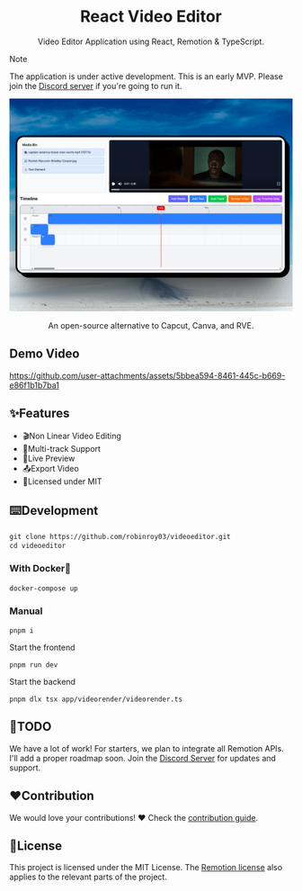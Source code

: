 <h1 align="center">React Video Editor</h1>
<p align="center">Video Editor Application using React, Remotion & TypeScript.</p>

> [!NOTE]  
> The application is under active development. This is an early MVP. Please join the [Discord server](https://discord.gg/GSknuxubZK) if you're going to run it.

<p align="center">
  <img src="public/screenshot-app.png" alt="React Video Editor Screenshot" width="800">
</p>
<p align="center">An open-source alternative to Capcut, Canva, and RVE.</p>

## Demo Video
https://github.com/user-attachments/assets/5bbea594-8461-445c-b669-e86f1b1b7ba1

## ✨Features
- 🎬Non Linear Video Editing
- 🔀Multi-track Support
- 👀Live Preview
- 📤Export Video
- 📜Licensed under MIT


## ⌨️Development
```
git clone https://github.com/robinroy03/videoeditor.git
cd videoeditor
```

### With Docker🐳
```
docker-compose up
```

### Manual
```
pnpm i
```

Start the frontend
```
pnpm run dev
```

Start the backend
```
pnpm dlx tsx app/videorender/videorender.ts
```

## 📃TODO
We have a lot of work! For starters, we plan to integrate all Remotion APIs. I'll add a proper roadmap soon. Join the [Discord Server](https://discord.com/invite/GSknuxubZK) for updates and support.

## ❤️Contribution
We would love your contributions! ❤️ Check the [contribution guide](CONTRIBUTING.md).


## 📜License
This project is licensed under the MIT License. The [Remotion license](https://github.com/remotion-dev/remotion/blob/main/LICENSE.md) also applies to the relevant parts of the project.
